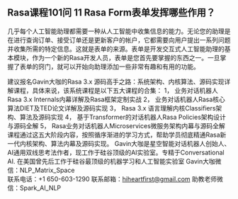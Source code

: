 ## Rasa课程101问 11 Rasa Form表单发挥哪些作用？   
几乎每个人工智能助理都需要一种从人工智能中收集信息的能力。无论您的助理是在进行查询订单、接受订单还是更新客户的帐户，它都需要向用户提出一系列问题并收集所需的特定信息。这就是表单的来源。表单是开发交互式人工智能助理的基本模块，作为一个新的Rasa开发人员，表单是您首先要掌握的东西之一。一旦掌握了表单的窍门，就可以开始向助理添加一些非常有趣和有用的功能。

建议报名Gavin大咖的Rasa 3.x 源码高手之路：系统架构、内核算法、源码实现详解课程，具体来说，该系统课程是以下五大课程的合集：
1，    业务对话机器人Rasa 3.x Internals内幕详解及Rasa框架定制实战
2，    业务对话机器人Rasa核心算法DIET及TED论文详解及源码实现
3，    Rasa 3.x 语言理解内核Classifiers架构、算法及源码实现
4，    基于Transformer的对话机器人Rasa Policies架构设计与源码全解
5，    Rasa业务对话机器人Microservices微服务架构内幕与源码全解
课程通过这五大阶段内容，按照循序渐进的学习方式，帮助学员彻底精通Rasa新一代内核架构、算法内幕及源码实现。
Gavin大咖是星空智能对话机器人创始人、AI通用双线思考法作者，现工作于硅谷顶级的AI实验室。专精于Conversational AI. 在美国曾先后工作于硅谷最顶级的机器学习和人工智能实验室 
Gavin大咖微信：NLP_Matrix_Space  
联系电话：+1 650-603-1290
联系邮箱：hiheartfirst@gmail.com
助教老师微信：Spark_AI_NLP  
